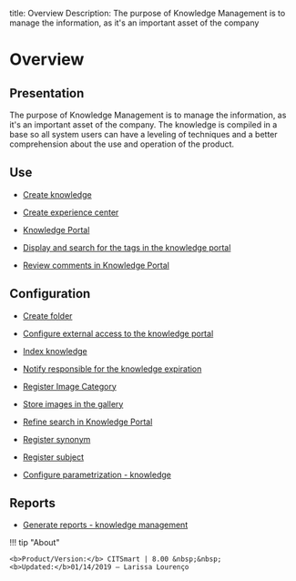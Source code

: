 title: Overview
Description: The purpose of Knowledge Management is to manage the information, as it's an important asset of the company 
# Overview

Presentation
----------------

The purpose of Knowledge Management is to manage the information, as it's an
important asset of the company. The knowledge is compiled in a base so all
system users can have a leveling of techniques and a better comprehension about
the use and operation of the product.

Use
-------

- [Create knowledge](/en-us/citsmart-platform-8/processes/knowledge/use/create-knowledge.html)

- [Create experience center](/en-us/citsmart-platform-8/processes/knowledge/use/create-experience-center.html)

- [Knowledge Portal](/en-us/citsmart-platform-8/processes/knowledge/use/knowledge-portal.html)

- [Display and search for the tags in the knowledge portal](/en-us/citsmart-platform-8/processes/knowledge/use/display-tags-on-knowledge-portal.html)

- [Review comments in Knowledge Portal](/en-us/citsmart-platform-8/processes/knowledge/use/review-reviews.html)

Configuration
-----------------

- [Create folder](/en-us/citsmart-platform-8/processes/knowledge/configuration/create-folder.html)

- [Configure external access to the knowledge portal](/en-us/citsmart-platform-8/processes/knowledge/configuration/configure-external-access-knowledge-portal.html)

- [Index knowledge](/en-us/citsmart-platform-8/processes/knowledge/configuration/index-knowledge.html)

- [Notify responsible for the knowledge expiration](/en-us/citsmart-platform-8/processes/knowledge/configuration/notify-responsible-knowledge-expiration.html)

- [Register Image Category](/en-us/citsmart-platform-8/processes/knowledge/configuration/register-image-category.html)

- [Store images in the gallery](/en-us/citsmart-platform-8/processes/knowledge/configuration/store-images-gallery.html)

- [Refine search in Knowledge Portal](/en-us/citsmart-platform-8/processes/knowledge/configuration/refine-search-knowledge-portal.html)

- [Register synonym](/en-us/citsmart-platform-8/processes/knowledge/configuration/register-synonym.html)

- [Register subject](/en-us/citsmart-platform-8/processes/knowledge/configuration/register-subject.html)

- [Configure parametrization - knowledge](/en-us/citsmart-platform-8/platform-administration/parameters-list/configure-parametrization-knowledge.html)

Reports
-----------

- [Generate reports - knowledge management](/en-us/citsmart-platform-8/processes/knowledge/use/generate-reports-knowledge-management.html)

!!! tip "About"

    <b>Product/Version:</b> CITSmart | 8.00 &nbsp;&nbsp;
    <b>Updated:</b>01/14/2019 – Larissa Lourenço
